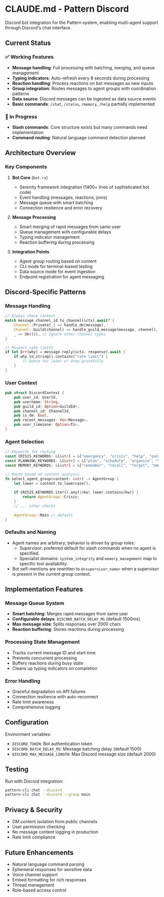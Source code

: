 # CLAUDE.md - Pattern Discord

Discord bot integration for the Pattern system, enabling multi-agent support through Discord's chat interface.

## Current Status

### ✅ Working Features
- **Message handling**: Full processing with batching, merging, and queue management
- **Typing indicators**: Auto-refresh every 8 seconds during processing
- **Reaction handling**: Process reactions on bot messages as new inputs
- **Group integration**: Routes messages to agent groups with coordination patterns
- **Data source**: Discord messages can be ingested as data source events
- **Basic commands**: `/chat`, `/status`, `/memory`, `/help` partially implemented

### 🚧 In Progress
- **Slash commands**: Core structure exists but many commands need implementation
- **Command routing**: Natural language command detection planned

## Architecture Overview

### Key Components

1. **Bot Core** (`bot.rs`)
   - Serenity framework integration (1400+ lines of sophisticated bot code)
   - Event handling (messages, reactions, joins)
   - Message queue with smart batching
   - Connection resilience and error recovery

2. **Message Processing**
   - Smart merging of rapid messages from same user
   - Queue management with configurable delays
   - Typing indicator management
   - Reaction buffering during processing

3. **Integration Points**
   - Agent group routing based on content
   - CLI mode for terminal-based testing
   - Data source mode for event ingestion
   - Endpoint registration for agent messaging

## Discord-Specific Patterns

### Message Handling
```rust
// Always check context
match message.channel_id.to_channel(&ctx).await? {
    Channel::Private(_) => handle_dm(message),
    Channel::Guild(channel) => handle_guild_message(message, channel),
    _ => Ok(()), // Ignore other channel types
}

// Respect rate limits
if let Err(why) = message.reply(&ctx, response).await {
    if why.to_string().contains("rate limit") {
        // Queue for later or drop gracefully
    }
}
```

### User Context
```rust
pub struct DiscordContext {
    pub user_id: UserId,
    pub username: String,
    pub guild_id: Option<GuildId>,
    pub channel_id: ChannelId,
    pub is_dm: bool,
    pub recent_messages: Vec<Message>,
    pub user_timezone: Option<Tz>,
}
```

### Agent Selection
```rust
// Keywords for routing
const CRISIS_KEYWORDS: &[&str] = &["emergency", "crisis", "help", "panic"];
const PLANNING_KEYWORDS: &[&str] = &["plan", "schedule", "organize", "todo"];
const MEMORY_KEYWORDS: &[&str] = &["remember", "recall", "forgot", "memory"];

// Route based on content analysis
fn select_agent_group(content: &str) -> AgentGroup {
    let lower = content.to_lowercase();
    
    if CRISIS_KEYWORDS.iter().any(|&kw| lower.contains(kw)) {
        return AgentGroup::Crisis;
    }
    // ... other checks
    
    AgentGroup::Main // default
}
```

### Defaults and Naming
- Agent names are arbitrary; behavior is driven by group roles:
  - Supervisor: preferred default for slash commands when no agent is specified.
  - Specialist domains: `system_integrity` and `memory_management` map to specific tool availability.
- Bot self-mentions are rewritten to `@<supervisor_name>` when a supervisor is present in the current group context.

## Implementation Features

### Message Queue System
- **Smart batching**: Merges rapid messages from same user
- **Configurable delays**: `DISCORD_BATCH_DELAY_MS` (default 1500ms)
- **Max message size**: Splits responses over 2000 chars
- **Reaction buffering**: Stores reactions during processing

### Processing State Management
- Tracks current message ID and start time
- Prevents concurrent processing
- Buffers reactions during busy state
- Cleans up typing indicators on completion

### Error Handling
- Graceful degradation on API failures
- Connection resilience with auto-reconnect
- Rate limit awareness
- Comprehensive logging

## Configuration

Environment variables:
- `DISCORD_TOKEN`: Bot authentication token
- `DISCORD_BATCH_DELAY_MS`: Message batching delay (default 1500)
- `DISCORD_MAX_MESSAGE_LENGTH`: Max Discord message size (default 2000)

## Testing

Run with Discord integration:
```bash
pattern-cli chat --discord
pattern-cli chat --discord --group main
```

## Privacy & Security

- DM content isolation from public channels
- User permission checking
- No message content logging in production
- Rate limit compliance

## Future Enhancements

- Natural language command parsing
- Ephemeral responses for sensitive data
- Voice channel support
- Embed formatting for rich responses
- Thread management
- Role-based access control
